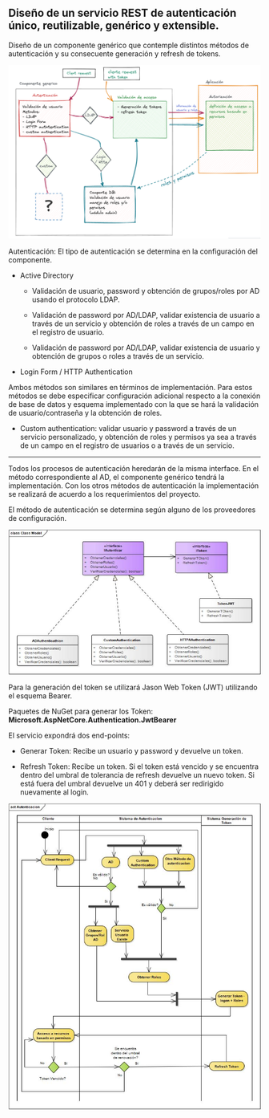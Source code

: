 ## **Diseño de un servicio REST de autenticación único, reutilizable, genérico y extensible.**

Diseño de un componente genérico que contemple distintos métodos de autenticación y su consecuente generación y refresh de tokens.

![Diagrama](https://github.com/acancelos/AutenticacionApi/blob/master/diagrama.png?raw=true)

Autenticación:
El tipo de autenticación se determina en la configuración del componente.

* Active Directory

  * Validación de usuario, password y obtención de grupos/roles por AD usando el protocolo LDAP.
  
  *	Validación de password por AD/LDAP, validar existencia de usuario a través de un servicio y obtención de roles a través de un campo en el registro de usuario.
  
  *	Validación de password por AD/LDAP, validar existencia de usuario y obtención de grupos o roles a través de un servicio.
  
*	Login Form / HTTP Authentication 

Ambos métodos son similares en términos de implementación. 
Para estos métodos se debe especificar configuración adicional respecto a la conexión de base de datos y esquema implementado con la que se hará la validación de usuario/contraseña y la obtención de roles. 

*	Custom authentication: validar usuario y password a través de un servicio personalizado, y obtención de roles y permisos ya sea a través de un campo en el registro de usuarios o a través de un servicio.

---
Todos los procesos de autenticación heredarán de la misma interface. En el método correspondiente al AD, el componente genérico tendrá la implementación. Con los otros métodos de autenticación la implementación se realizará de acuerdo a los requerimientos del proyecto.

El método de autenticación se determina según alguno de los proveedores de configuración.

![Diagrama de clases](https://github.com/acancelos/AutenticacionApi/blob/master/Class%20Mode2l.jpg?raw=true)

Para la generación del token se utilizará Jason Web Token (JWT) utilizando el esquema Bearer.

Paquetes de NuGet para generar los Token: **Microsoft.AspNetCore.Authentication.JwtBearer**

El servicio expondrá dos end-points:

*	Generar Token: Recibe un usuario y password y devuelve un token.

*	Refresh Token: Recibe un token. Si el token está vencido y se encuentra dentro del umbral de tolerancia de refresh devuelve un nuevo token. Si está fuera del umbral devuelve un 401 y deberá ser redirigido nuevamente al login.


![Diagrama de actividad](https://github.com/acancelos/AutenticacionApi/blob/master/Autenticacion.jpg?raw=true)
